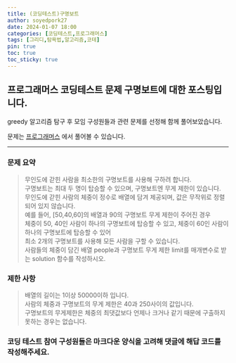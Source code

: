 ```yaml
---
title: (코딩테스트)구명보트
author: soyedpork27
date: 2024-01-07 18:00
categories: [코딩테스트,프로그래머스]
tags: [그리디,탐욕법,알고리즘,코테]
pin: true
toc: true
toc_sticky: true
---
```


## 프로그래머스 코딩테스트 문제 구명보트에 대한 포스팅입니다.

greedy 알고리즘 탐구 후 모임 구성원들과 관련 문제를 선정해 함께 풀어보았습니다.

문제는 [프로그래머스](https://school.programmers.co.kr/learn/courses/30/lessons/42885) 에서 풀어볼 수 있습니다.

___

### 문제 요약
> 무인도에 갇힌 사람을 최소한의 구명보트를 사용해 구하려 합니다. <br />
> 구명보트는 최대 두 명이 탑승할 수 있으며, 구명보트엔 무게 제한이 있습니다. <br />
> 무인도에 갇힌 사람의 체중이 정수로 배열에 담겨 제공되며, 값은 무작위로 정렬되어 있지 않습니다. <br />
> 예를 들어, [50,40,60]의 배열과 90의 구명보트 무게 제한이 주어진 경우 <br />
> 체중이 50, 40인 사람이 하나의 구명보트에 탑승할 수 있고, 체중이 60인 사람이 하나의 구명보트에 탑승할 수 있어 <br />
> 최소 2개의 구명보트를 사용해 모든 사람을 구할 수 있습니다. <br />
> 사람들의 체중이 담긴 배열 people과 구명보트 무게 제한 limit를 매개변수로 받는 solution 함수를 작성하시오.

### 제한 사항
> 배열의 길이는 1이상 50000이하 입니다. <br />
> 사람의 체중과 구명보트의 무게 제한은 40과 250사이의 값입니다. <br />
> 구명보트의 무게제한은 체중의 최댓값보다 언제나 크거나 같기 때문에 구출하지 못하는 경우는 없습니다.

### 코딩 테스트 참여 구성원들은 마크다운 양식을 고려해 댓글에 해답 코드를 작성해주세요.
